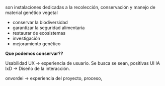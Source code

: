 son instalaciones dedicadas a la recolección, conservación y manejo de material genético vegetal
- conservar la biodiversidad
- garantizar la seguridad alimentaria
- restaurar de ecosistemas
- investigación
- mejoramiento genético


**Que podemos conservar??**




Usabilidad
UX -> experiencia de usuario. Se busca se sean, positivas 
UI
IA
IxD -> Diseño de la interacción.

onvordei -> experiencia del proyecto, proceso,
